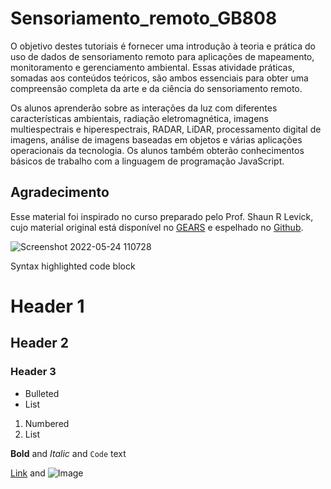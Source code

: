 # Sensoriamento_remoto_GB808

O objetivo destes tutoriais é fornecer uma introdução à teoria e prática do uso de dados de sensoriamento remoto para aplicações de mapeamento, monitoramento e gerenciamento ambiental. Essas atividade práticas, somadas aos conteúdos teóricos, são ambos essenciais para obter uma compreensão completa da arte e da ciência do sensoriamento remoto.

Os alunos aprenderão sobre as interações da luz com diferentes características ambientais, radiação eletromagnética, imagens multiespectrais e hiperespectrais, RADAR, LiDAR, processamento digital de imagens, análise de imagens baseadas em objetos e várias aplicações operacionais da tecnologia. Os alunos também obterão conhecimentos básicos de trabalho com a linguagem de programação JavaScript.

## Agradecimento
Esse material foi inspirado no curso preparado pelo Prof. Shaun R Levick, cujo material original está disponível no [GEARS](https://www.geospatialecology.com/) e espelhado no [Github](https://github.com/geospatialeco/GEARS).




![Screenshot 2022-05-24 110728](https://user-images.githubusercontent.com/41900626/170055879-88aa1564-0d85-49ec-a0c0-79fdeb9dc931.png)


Syntax highlighted code block

# Header 1
## Header 2
### Header 3

- Bulleted
- List

1. Numbered
2. List

**Bold** and _Italic_ and `Code` text

[Link](url) and ![Image](src)
